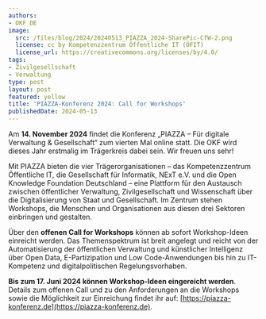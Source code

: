 ```yaml
---
authors:
- OKF DE
image:
  src: /files/blog/2024/20240513_PIAZZA_2024-SharePic-CfW-2.png
  license: cc by Kompetenzzentrum Öffentliche IT (ÖFIT)
  license_url: https://creativecommons.org/licenses/by/4.0/
tags:
- Zivilgesellschaft
- Verwaltung
type: post
layout: post
featured: yellow
title: 'PIAZZA-Konferenz 2024: Call for Workshops'
publishedDate: 2024-05-13
---
```


Am **14. November 2024** findet die Konferenz „PIAZZA – Für digitale Verwaltung & Gesellschaft“ zum vierten Mal online statt. Die OKF wird dieses Jahr erstmalig im Trägerkreis dabei sein. Wir freuen uns sehr! 

Mit PIAZZA bieten die vier Trägerorganisationen – das Kompetenzzentrum Öffentliche IT, die Gesellschaft für Informatik, NExT e.V. und die Open Knowledge Foundation Deutschland – eine Plattform für den Austausch zwischen öffentlicher Verwaltung, Zivilgesellschaft und Wissenschaft über die Digitalisierung von Staat und Gesellschaft. Im Zentrum stehen Workshops, die Menschen und Organisationen aus diesen drei Sektoren einbringen und gestalten.

Über den **offenen Call for Workshops** können ab sofort Workshop-Ideen einreicht werden. Das Themenspektrum ist breit angelegt und reicht von der Automatisierung der öffentlichen Verwaltung und künstlicher Intelligenz über Open Data, E-Partizipation und Low Code-Anwendungen bis hin zu IT-Kompetenz und digitalpolitischen Regelungsvorhaben.

**Bis zum 17. Juni 2024 können Workshop-Ideen eingereicht werden**. Details zum offenen Call und zu den Anforderungen an die Workshops sowie die Möglichkeit zur Einreichung findet ihr auf: [https://piazza-konferenz.de](https://piazza-konferenz.de).